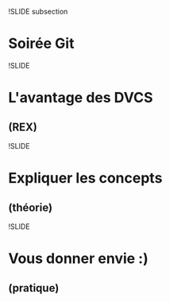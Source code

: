 !SLIDE subsection

# Soirée Git

!SLIDE

# L&#39;avantage des DVCS
## (REX)

!SLIDE
# Expliquer les concepts
## (théorie)

!SLIDE

# Vous donner envie :)
## (pratique)
